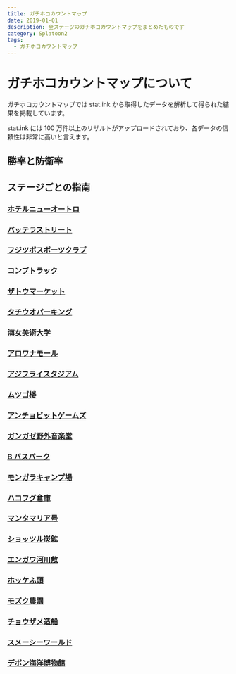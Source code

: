 ```yaml
---
title: ガチホコカウントマップ
date: 2019-01-01
description: 全ステージのガチホコカウントマップをまとめたものです
category: Splatoon2
tags:
  - ガチホコカウントマップ
---
```


# ガチホコカウントマップについて

ガチホコカウントマップでは stat.ink から取得したデータを解析して得られた結果を掲載しています。

stat.ink には 100 万件以上のリザルトがアップロードされており、各データの信頼性は非常に高いと言えます。

## 勝率と防衛率

## ステージごとの指南

### [ホテルニューオートロ](/posts/2019/01/01/newalbacorehotel.html)

### [バッテラストリート](/posts/2019/01/01/thereef.html)

### [フジツボスポーツクラブ](/posts/2019/01/01/mussleforgefitness.html)

### [コンブトラック](/posts/2019/01/01/humpbackpumptrack.html)

### [ザトウマーケット](/posts/2019/01/01/makomart.html)

### [タチウオパーキング](/posts/2019/01/01/moraytowers.html)

### [海女美術大学](/posts/2019/01/01/inkblotartacademy.html)

### [アロワナモール](/posts/2019/01/01/arowanamall.html)

### [アジフライスタジアム](/posts/2019/01/01/gobyarena.html)

### [ムツゴ楼](/posts/2019/01/01/skipperpavilion.html)

### [アンチョビットゲームズ](/posts/2019/01/01/anchovgames.html)

### [ガンガゼ野外音楽堂](/posts/2019/01/01/starfishmainstage.html)

### [B バスパーク](/posts/2019/01/01/blackbellyskatepark.html)

### [モンガラキャンプ場](/posts/2019/01/01/camptriggerfish.html)

### [ハコフグ倉庫](/posts/2019/01/01/walleyewarehouse.html)

### [マンタマリア号](/posts/2019/01/01/mantamaria.html)

### [ショッツル炭鉱](/posts/2019/01/01/piranhapit.html)

### [エンガワ河川敷](/posts/2019/01/01/snappercanal.html)

### [ホッケふ頭](/posts/2019/01/01/portmackerel.html)

### [モズク農園](/posts/2019/01/01/kelpdome.html)

### [チョウザメ造船](/posts/2019/01/01/sturgeonshipyard.html)

### [スメーシーワールド](/posts/2019/01/01/wahooworld.html)

### [デボン海洋博物館](/posts/2019/01/01/shellendorfinstitute.html)
